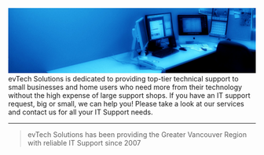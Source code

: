 <img src="./public/banner.jpg" alt="evTech banner" style="width:1024px">
evTech Solutions is dedicated to providing top-tier technical support to small businesses and home users who need more from their technology without the high expense of large support shops. If you have an IT support request, big or small, we can help you! Please take a look at our services and contact us for all your IT Support needs.

----------

> evTech Solutions has been providing the Greater Vancouver Region with reliable IT Support since 2007
<!--stackedit_data:
eyJoaXN0b3J5IjpbMzQyNTc1OTY1XX0=
-->